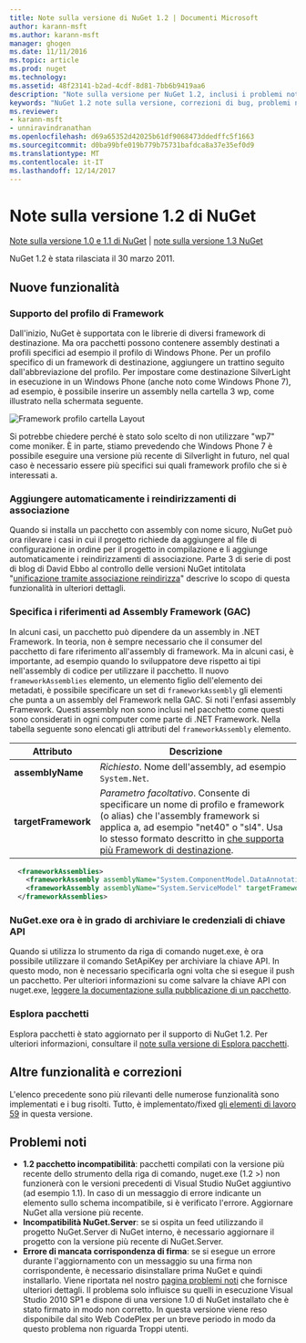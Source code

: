```yaml
---
title: Note sulla versione di NuGet 1.2 | Documenti Microsoft
author: karann-msft
ms.author: karann-msft
manager: ghogen
ms.date: 11/11/2016
ms.topic: article
ms.prod: nuget
ms.technology: 
ms.assetid: 48f23141-b2ad-4cdf-8d81-7bb6b9419aa6
description: "Note sulla versione per NuGet 1.2, inclusi i problemi noti, correzioni di bug, le funzionalità aggiunte e dcr."
keywords: "NuGet 1.2 note sulla versione, correzioni di bug, problemi noti, aggiunta di funzionalità, eseguire"
ms.reviewer:
- karann-msft
- unniravindranathan
ms.openlocfilehash: d69a65352d42025b61df9068473ddedffc5f1663
ms.sourcegitcommit: d0ba99bfe019b779b75731bafdca8a37e35ef0d9
ms.translationtype: MT
ms.contentlocale: it-IT
ms.lasthandoff: 12/14/2017
---
```

# <a name="nuget-12-release-notes"></a>Note sulla versione 1.2 di NuGet

[Note sulla versione 1.0 e 1.1 di NuGet](../release-notes/nuget-1.1.md) | [note sulla versione 1.3 NuGet](../release-notes/nuget-1.3.md)

NuGet 1.2 è stata rilasciata il 30 marzo 2011.

## <a name="new-features"></a>Nuove funzionalità

### <a name="framework-profile-support"></a>Supporto del profilo di Framework

Dall'inizio, NuGet è supportata con le librerie di diversi framework di destinazione. Ma ora pacchetti possono contenere assembly destinati a profili specifici ad esempio il profilo di Windows Phone. Per un profilo specifico di un framework di destinazione, aggiungere un trattino seguito dall'abbreviazione del profilo. Per impostare come destinazione SilverLight in esecuzione in un Windows Phone (anche noto come Windows Phone 7), ad esempio, è possibile inserire un assembly nella cartella 3 wp, come illustrato nella schermata seguente.

![Framework profilo cartella Layout](./media/framework-profile-support.png)

Si potrebbe chiedere perché è stato solo scelto di non utilizzare "wp7" come moniker. È in parte, stiamo prevedendo che Windows Phone 7 è possibile eseguire una versione più recente di Silverlight in futuro, nel qual caso è necessario essere più specifici sui quali framework profilo che si è interessati a.

### <a name="automatically-add-binding-redirects"></a>Aggiungere automaticamente i reindirizzamenti di associazione

Quando si installa un pacchetto con assembly con nome sicuro, NuGet può ora rilevare i casi in cui il progetto richiede da aggiungere al file di configurazione in ordine per il progetto in compilazione e li aggiunge automaticamente i reindirizzamenti di associazione. Parte 3 di serie di post di blog di David Ebbo al controllo delle versioni NuGet intitolata "[unificazione tramite associazione reindirizza](http://blog.davidebbo.com/2011/01/nuget-versioning-part-3-unification-via.html)" descrive lo scopo di questa funzionalità in ulteriori dettagli.

<a name="framework-assembly-refs"></a>

### <a name="specifying-framework-assembly-references-gac"></a>Specifica i riferimenti ad Assembly Framework (GAC)

In alcuni casi, un pacchetto può dipendere da un assembly in .NET Framework. In teoria, non è sempre necessario che il consumer del pacchetto di fare riferimento all'assembly di framework. Ma in alcuni casi, è importante, ad esempio quando lo sviluppatore deve rispetto ai tipi nell'assembly di codice per utilizzare il pacchetto. Il nuovo `frameworkAssemblies` elemento, un elemento figlio dell'elemento dei metadati, è possibile specificare un set di `frameworkAssembly` gli elementi che punta a un assembly del Framework nella GAC. Si noti l'enfasi assembly Framework.
Questi assembly non sono inclusi nel pacchetto come questi sono considerati in ogni computer come parte di .NET Framework. Nella tabella seguente sono elencati gli attributi del `frameworkAssembly` elemento.


|Attributo |Descrizione|
|----------------|-----------|
|**assemblyName**|*Richiesto*. Nome dell'assembly, ad esempio `System.Net`.|
|**targetFramework**|*Parametro facoltativo*. Consente di specificare un nome di profilo e framework (o alias) che l'assembly framework si applica a, ad esempio "net40" o "sl4". Usa lo stesso formato descritto in [che supporta più Framework di destinazione](../create-packages/supporting-multiple-target-frameworks.md).|

```xml
  <frameworkAssemblies>
    <frameworkAssembly assemblyName="System.ComponentModel.DataAnnotations" targetFramework="net40" />
    <frameworkAssembly assemblyName="System.ServiceModel" targetFramework="net40" />
  </frameworkAssemblies>
```

### <a name="nugetexe-now-is-able-to-store-api-key-credentials"></a>NuGet.exe ora è in grado di archiviare le credenziali di chiave API

Quando si utilizza lo strumento da riga di comando nuget.exe, è ora possibile utilizzare il comando SetApiKey per archiviare la chiave API. In questo modo, non è necessario specificarla ogni volta che si esegue il push un pacchetto. Per ulteriori informazioni su come salvare la chiave API con nuget.exe, [leggere la documentazione sulla pubblicazione di un pacchetto](../create-packages/publish-a-package.md).

### <a name="package-explorer"></a>Esplora pacchetti
Esplora pacchetti è stato aggiornato per il supporto di NuGet 1.2. Per ulteriori informazioni, consultare il [note sulla versione di Esplora pacchetti](http://nuget.codeplex.com/wikipage?title=New%20features%20in%20NuGet%20Package%20Explorer%201.0).

## <a name="other-featuresfixes"></a>Altre funzionalità e correzioni

L'elenco precedente sono più rilevanti delle numerose funzionalità sono implementati e i bug risolti. Tutto, è implementato/fixed [gli elementi di lavoro 59](http://nuget.codeplex.com/workitem/list/advanced?keyword=&status=All&type=All&priority=All&release=NuGet%201.2&assignedTo=All&component=All&sortField=Votes&sortDirection=Descending&page=0) in questa versione.

## <a name="known-issues"></a>Problemi noti

* **1.2 pacchetto incompatibilità**: pacchetti compilati con la versione più recente dello strumento della riga di comando, nuget.exe (1.2 >) non funzionerà con le versioni precedenti di Visual Studio NuGet aggiuntivo (ad esempio 1.1). In caso di un messaggio di errore indicante un elemento sullo schema incompatibile, si è verificato l'errore. Aggiornare NuGet alla versione più recente.
* **Incompatibilità NuGet.Server**: se si ospita un feed utilizzando il progetto NuGet.Server di NuGet interno, è necessario aggiornare il progetto con la versione più recente di NuGet.Server.
* **Errore di mancata corrispondenza di firma**: se si esegue un errore durante l'aggiornamento con un messaggio su una firma non corrispondente, è necessario disinstallare prima NuGet e quindi installarlo. Viene riportata nel nostro [pagina problemi noti](../release-notes/Known-Issues.md) che fornisce ulteriori dettagli. Il problema solo influisce su quelli in esecuzione Visual Studio 2010 SP1 e dispone di una versione 1.0 di NuGet installato che è stato firmato in modo non corretto. In questa versione viene reso disponibile dal sito Web CodePlex per un breve periodo in modo da questo problema non riguarda Troppi utenti.